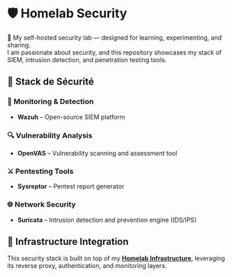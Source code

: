 # 🛡️ Homelab Security

🔐 My self-hosted security lab — designed for learning, experimenting, and sharing.  
I am passionate about security, and this repository showcases my stack of SIEM, intrusion detection, and penetration testing tools.

## 🔧 Stack de Sécurité

### 📡 Monitoring & Detection
- **Wazuh** – Open-source SIEM platform 

### 🔍 Vulnerability Analysis
- **OpenVAS** – Vulnerability scanning and assessment tool

### ⚔️ Pentesting Tools
- **Sysreptor** – Pentest report generator

### 🌐 Network Security
- **Suricata** – Intrusion detection and prevention engine (IDS/IPS)

## 🔗 Infrastructure Integration

This security stack is built on top of my **[Homelab Infrastructure](link-to-infra-repo)**, leveraging its reverse proxy, authentication, and monitoring layers.
